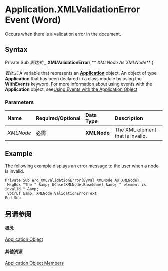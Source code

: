 
# Application.XMLValidationError Event (Word)

Occurs when there is a validation error in the document.


## Syntax

Private Sub  _表达式_ _ **XMLValidationError**( ** _XMLNode As XMLNode_** )

 _表达式_ A variable that represents an **[Application](d1cf6f8f-4e88-bf01-93b4-90a83f79cb44.md)** object. An object of type **Application** that has been declared in a class module by using the **WithEvents** keyword. For more information about using events with the **Application** object, see[Using Events with the Application Object](784c4c61-7e47-3dbf-46f6-da655f786ca1.md).


### Parameters



|**Name**|**Required/Optional**|**Data Type**|**Description**|
|:-----|:-----|:-----|:-----|
| _XMLNode_|必需|**XMLNode**|The XML element that is invalid.|

## Example

The following example displays an error message to the user when a node is invalid.


```
Private Sub Wrd_XMLValidationError(ByVal XMLNode As XMLNode) 
 MsgBox "The " &amp; UCase(XMLNode.BaseName) &amp; " element is invalid." &amp; _ 
 vbCrLf &amp; XMLNode.ValidationErrorText 
End Sub
```


## 另请参阅


#### 概念


[Application Object](d1cf6f8f-4e88-bf01-93b4-90a83f79cb44.md)
#### 其他资源


[Application Object Members](http://msdn.microsoft.com/library/71669f1e-65f1-b0f1-b67d-355dfdbebe50%28Office.15%29.aspx)